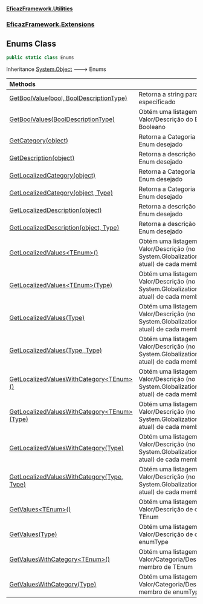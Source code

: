 #### [EficazFramework.Utilities](EficazFrameworkUtilities.md 'EficazFramework Utilities')
### [EficazFramework.Extensions](EficazFrameworkUtilities.md#EficazFramework_Extensions 'EficazFramework.Extensions')
## Enums Class
```csharp
public static class Enums
```

Inheritance [System.Object](https://docs.microsoft.com/en-us/dotnet/api/System.Object 'System.Object') &#129106; Enums  

| Methods | |
| :--- | :--- |
| [GetBoolValue(bool, BoolDescriptionType)](Enums_GetBoolValue(bool_BoolDescriptionType).md 'EficazFramework.Extensions.Enums.GetBoolValue(bool, EficazFramework.Extensions.BoolDescriptionType)') | Retorna a string para o valor bool especificado<br/> |
| [GetBoolValues(BoolDescriptionType)](Enums_GetBoolValues(BoolDescriptionType).md 'EficazFramework.Extensions.Enums.GetBoolValues(EficazFramework.Extensions.BoolDescriptionType)') | Obtém uma listagem de pares Valor/Descrição do Enumerador Booleano<br/> |
| [GetCategory(object)](Enums_GetCategory(object).md 'EficazFramework.Extensions.Enums.GetCategory(object)') | Retorna a Categoria para o valor de Enum desejado<br/> |
| [GetDescription(object)](Enums_GetDescription(object).md 'EficazFramework.Extensions.Enums.GetDescription(object)') | Retorna a descrição para o valor de Enum desejado<br/> |
| [GetLocalizedCategory(object)](Enums_GetLocalizedCategory(object).md 'EficazFramework.Extensions.Enums.GetLocalizedCategory(object)') | Retorna a Categoria para o valor de Enum desejado<br/> |
| [GetLocalizedCategory(object, Type)](Enums_GetLocalizedCategory(object_Type).md 'EficazFramework.Extensions.Enums.GetLocalizedCategory(object, System.Type)') | Retorna a Categoria para o valor de Enum desejado<br/> |
| [GetLocalizedDescription(object)](Enums_GetLocalizedDescription(object).md 'EficazFramework.Extensions.Enums.GetLocalizedDescription(object)') | Retorna a descrição para o valor de Enum desejado<br/> |
| [GetLocalizedDescription(object, Type)](Enums_GetLocalizedDescription(object_Type).md 'EficazFramework.Extensions.Enums.GetLocalizedDescription(object, System.Type)') | Retorna a descrição para o valor de Enum desejado<br/> |
| [GetLocalizedValues&lt;TEnum&gt;()](Enums_GetLocalizedValues_TEnum_().md 'EficazFramework.Extensions.Enums.GetLocalizedValues&lt;TEnum&gt;()') | Obtém uma listagem de pares Valor/Descrição (no idioma de System.Globalization.Culture.CultureInfo atual) de cada membro de TEnum<br/> |
| [GetLocalizedValues&lt;TEnum&gt;(Type)](Enums_GetLocalizedValues_TEnum_(Type).md 'EficazFramework.Extensions.Enums.GetLocalizedValues&lt;TEnum&gt;(System.Type)') | Obtém uma listagem de pares Valor/Descrição (no idioma de System.Globalization.Culture.CultureInfo atual) de cada membro de TEnum<br/> |
| [GetLocalizedValues(Type)](Enums_GetLocalizedValues(Type).md 'EficazFramework.Extensions.Enums.GetLocalizedValues(System.Type)') | Obtém uma listagem de pares Valor/Descrição (no idioma de System.Globalization.Culture.CultureInfo atual) de cada membro de enumType<br/> |
| [GetLocalizedValues(Type, Type)](Enums_GetLocalizedValues(Type_Type).md 'EficazFramework.Extensions.Enums.GetLocalizedValues(System.Type, System.Type)') | Obtém uma listagem de pares Valor/Descrição (no idioma de System.Globalization.Culture.CultureInfo atual) de cada membro de enumType<br/> |
| [GetLocalizedValuesWithCategory&lt;TEnum&gt;()](Enums_GetLocalizedValuesWithCategory_TEnum_().md 'EficazFramework.Extensions.Enums.GetLocalizedValuesWithCategory&lt;TEnum&gt;()') | Obtém uma listagem de pares Valor/Descrição (no idioma de System.Globalization.Culture.CultureInfo atual) de cada membro de TEnum<br/> |
| [GetLocalizedValuesWithCategory&lt;TEnum&gt;(Type)](Enums_GetLocalizedValuesWithCategory_TEnum_(Type).md 'EficazFramework.Extensions.Enums.GetLocalizedValuesWithCategory&lt;TEnum&gt;(System.Type)') | Obtém uma listagem de pares Valor/Descrição (no idioma de System.Globalization.Culture.CultureInfo atual) de cada membro de TEnum<br/> |
| [GetLocalizedValuesWithCategory(Type)](Enums_GetLocalizedValuesWithCategory(Type).md 'EficazFramework.Extensions.Enums.GetLocalizedValuesWithCategory(System.Type)') | Obtém uma listagem de pares Valor/Descrição (no idioma de System.Globalization.Culture.CultureInfo atual) de cada membro de enumType<br/> |
| [GetLocalizedValuesWithCategory(Type, Type)](Enums_GetLocalizedValuesWithCategory(Type_Type).md 'EficazFramework.Extensions.Enums.GetLocalizedValuesWithCategory(System.Type, System.Type)') | Obtém uma listagem de pares Valor/Descrição (no idioma de System.Globalization.Culture.CultureInfo atual) de cada membro de enumType<br/> |
| [GetValues&lt;TEnum&gt;()](Enums_GetValues_TEnum_().md 'EficazFramework.Extensions.Enums.GetValues&lt;TEnum&gt;()') | Obtém uma listagem de pares Valor/Descrição de cada membro de TEnum<br/> |
| [GetValues(Type)](Enums_GetValues(Type).md 'EficazFramework.Extensions.Enums.GetValues(System.Type)') | Obtém uma listagem de pares Valor/Descrição de cada membro de enumType<br/> |
| [GetValuesWithCategory&lt;TEnum&gt;()](Enums_GetValuesWithCategory_TEnum_().md 'EficazFramework.Extensions.Enums.GetValuesWithCategory&lt;TEnum&gt;()') | Obtém uma listagem de Valor/Categoria/Descrição de cada membro de TEnum<br/> |
| [GetValuesWithCategory(Type)](Enums_GetValuesWithCategory(Type).md 'EficazFramework.Extensions.Enums.GetValuesWithCategory(System.Type)') | Obtém uma listagem de Valor/Categoria/Descrição de cada membro de enumType<br/> |
